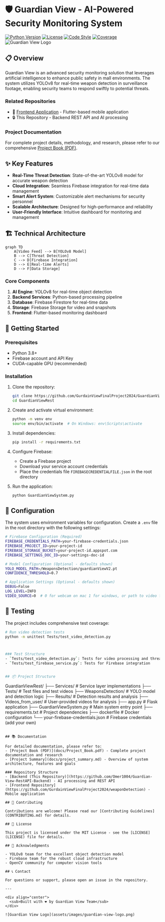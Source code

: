 # 🛡️ Guardian View - AI-Powered Security Monitoring System

[![Python Version](https://img.shields.io/badge/python-3.8%2B-blue.svg)](https://www.python.org/downloads/)
[![License](https://img.shields.io/badge/license-MIT-green.svg)](LICENSE)
[![Code Style](https://img.shields.io/badge/code%20style-black-000000.svg)](https://github.com/psf/black)
[![Coverage](https://codecov.io/gh/omer1004/Guardian-View-RestAPI-Backend/branch/main/graph/badge.svg)](https://codecov.io/gh/omer1004/Guardian-View-RestAPI-Backend)
![Guardian View Logo](assets/images/guardian-view-logo.png)

## 📋 Overview

Guardian View is an advanced security monitoring solution that leverages artificial intelligence to enhance public safety in mall environments. The system utilizes YOLOv8 for real-time weapon detection in surveillance footage, enabling security teams to respond swiftly to potential threats.

### Related Repositories
- 📱 [Frontend Application](https://github.com/GurdainViewFinalProject2024/weaponDetection) - Flutter-based mobile application
- 🔒 This Repository - Backend REST API and AI processing

### Project Documentation
For complete project details, methodology, and research, please refer to our comprehensive [Project Book (PDF)](docs/Project_Book.pdf).

## ✨ Key Features

- **Real-Time Threat Detection**: State-of-the-art YOLOv8 model for accurate weapon detection
- **Cloud Integration**: Seamless Firebase integration for real-time data management
- **Smart Alert System**: Customizable alert mechanisms for security personnel
- **Scalable Architecture**: Designed for high-performance and reliability
- **User-Friendly Interface**: Intuitive dashboard for monitoring and management

## 🏗️ Technical Architecture

```mermaid
graph TD
    A[Video Feed] --> B[YOLOv8 Model]
    B --> C[Threat Detection]
    C --> D[Firebase Integration]
    D --> E[Real-time Alerts]
    D --> F[Data Storage]
```

### Core Components

1. **AI Engine**: YOLOv8 for real-time object detection
2. **Backend Services**: Python-based processing pipeline
3. **Database**: Firebase Firestore for real-time data
4. **Storage**: Firebase Storage for video and snapshots
5. **Frontend**: Flutter-based monitoring dashboard

## 🚀 Getting Started

### Prerequisites

- Python 3.8+
- Firebase account and API Key
- CUDA-capable GPU (recommended)

### Installation

1. Clone the repository:
   ```bash
   git clone https://github.com/GurdainViewFinalProject2024/GuardianViewRest.git
   cd GuardianViewRest
   ```

2. Create and activate virtual environment:
   ```bash
   python -m venv env
   source env/bin/activate  # On Windows: env\Scripts\activate
   ```

3. Install dependencies:
   ```bash
   pip install -r requirements.txt
   ```

4. Configure Firebase:
   - Create a Firebase project
   - Download your service account credentials
   - Place the credentials file `FIREBASECREDENTIALFILE.json` in the root directory

5. Run the application:
   ```bash
   python GuardianViewSystem.py
   ```

## 🔧 Configuration

The system uses environment variables for configuration. Create a `.env` file in the root directory with the following settings:

```bash
# Firebase Configuration (Required)
FIREBASE_CREDENTIALS_PATH=your-firebase-credentials.json
FIREBASE_PROJECT_ID=your-project-id
FIREBASE_STORAGE_BUCKET=your-project-id.appspot.com
FIREBASE_SETTINGS_DOC_ID=your-settings-doc-id

# Model Configuration (Optional - defaults shown)
YOLO_MODEL_PATH=/WeaponsDetection/guardianViewV2.pt
CONFIDENCE_THRESHOLD=0.7

# Application Settings (Optional - defaults shown)
DEBUG=False
LOG_LEVEL=INFO
VIDEO_SOURCE=0  # 0 for webcam on mac 1 for windows, or path to video file
```

## 🧪 Testing

The project includes comprehensive test coverage:

```bash
# Run video detection tests
python -m unittest Tests/test_video_detection.py



### Test Structure
- `Tests/test_video_detection.py`: Tests for video processing and threat detection
- `Tests/test_firebase_service.py`: Tests for Firebase integration


## 📦 Project Structure

```
GuardianViewRest/
├── Services/              # Service layer implementations
├── Tests/                # Test files and test videos
├── WeaponsDetection/     # YOLO model and detection logic
├── Results/             # Detection results and analysis
├── Videos_from_user/    # User-provided videos for analysis
├── app.py              # Flask application
├── GuardianViewSystem.py # Main system entry point
├── requirements.txt     # Project dependencies
├── dockerfile          # Docker configuration
└── your-firebase-credentials.json  # Firebase credentials (add your own)
```

## 📚 Documentation

For detailed documentation, please refer to:
- [Project Book (PDF)](docs/Project_Book.pdf) - Complete project documentation and research
- [Project Summary](docs/project_summary.md) - Overview of system architecture, features and goals

### Repository Structure
- [Backend (This Repository)](https://github.com/Omer1004/Guardian-View-RestAPI-Backend) - AI processing and REST API
- [Frontend Repository](https://github.com/GurdainViewFinalProject2024/weaponDetection) - Mobile application

## 🤝 Contributing

Contributions are welcome! Please read our [Contributing Guidelines](CONTRIBUTING.md) for details.

## 📝 License

This project is licensed under the MIT License - see the [LICENSE](LICENSE) file for details.

## 🙏 Acknowledgments

- YOLOv8 team for the excellent object detection model
- Firebase team for the robust cloud infrastructure
- OpenCV community for computer vision tools

## 📞 Contact

For questions or support, please open an issue in the repository.

---

<div align="center">
  <sub>Built with ❤️ by Guardian View Team</sub>
</div>

![Guardian View Logo](assets/images/guardian-view-logo.png)
